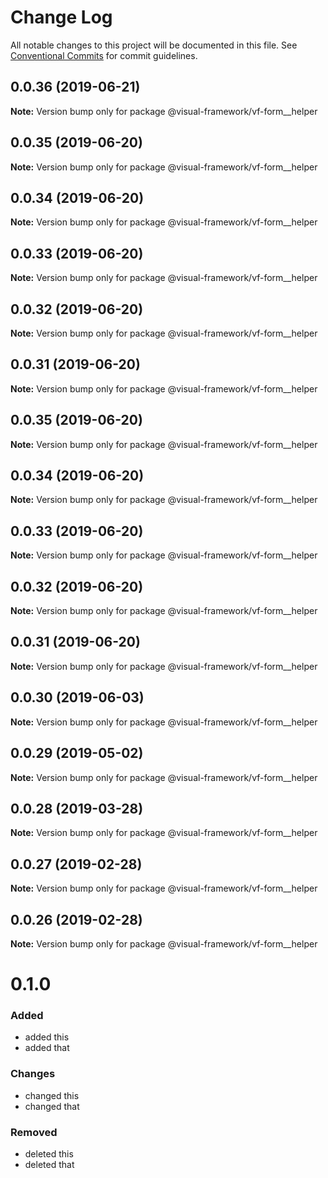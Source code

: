 # Change Log

All notable changes to this project will be documented in this file.
See [Conventional Commits](https://conventionalcommits.org) for commit guidelines.

## 0.0.36 (2019-06-21)

**Note:** Version bump only for package @visual-framework/vf-form__helper





## 0.0.35 (2019-06-20)

**Note:** Version bump only for package @visual-framework/vf-form__helper





## 0.0.34 (2019-06-20)

**Note:** Version bump only for package @visual-framework/vf-form__helper





## 0.0.33 (2019-06-20)

**Note:** Version bump only for package @visual-framework/vf-form__helper





## 0.0.32 (2019-06-20)

**Note:** Version bump only for package @visual-framework/vf-form__helper





## 0.0.31 (2019-06-20)

**Note:** Version bump only for package @visual-framework/vf-form__helper





## 0.0.35 (2019-06-20)

**Note:** Version bump only for package @visual-framework/vf-form__helper





## 0.0.34 (2019-06-20)

**Note:** Version bump only for package @visual-framework/vf-form__helper





## 0.0.33 (2019-06-20)

**Note:** Version bump only for package @visual-framework/vf-form__helper





## 0.0.32 (2019-06-20)

**Note:** Version bump only for package @visual-framework/vf-form__helper





## 0.0.31 (2019-06-20)

**Note:** Version bump only for package @visual-framework/vf-form__helper





## 0.0.30 (2019-06-03)

**Note:** Version bump only for package @visual-framework/vf-form__helper





## 0.0.29 (2019-05-02)

**Note:** Version bump only for package @visual-framework/vf-form__helper





## 0.0.28 (2019-03-28)

**Note:** Version bump only for package @visual-framework/vf-form__helper





## 0.0.27 (2019-02-28)

**Note:** Version bump only for package @visual-framework/vf-form__helper





## 0.0.26 (2019-02-28)

**Note:** Version bump only for package @visual-framework/vf-form__helper





# 0.1.0

### Added
- added this
- added that

### Changes

- changed this
- changed that

### Removed

- deleted this
- deleted that
